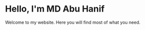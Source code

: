<!DOCTYPE html>
<html>
<head> 
    <title>Welcome to My Website</title>
</head>
<body>
    <h1>Hello, I'm MD Abu Hanif</h1>
    <p>Welcome to my website. Here you will find most of what you need.</p>
</body>
</html>